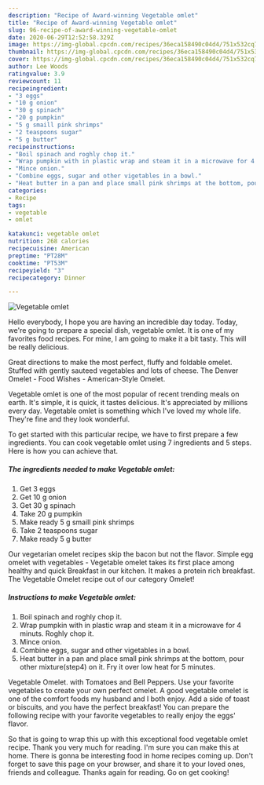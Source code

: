 ```yaml
---
description: "Recipe of Award-winning Vegetable omlet"
title: "Recipe of Award-winning Vegetable omlet"
slug: 96-recipe-of-award-winning-vegetable-omlet
date: 2020-06-29T12:52:58.329Z
image: https://img-global.cpcdn.com/recipes/36eca158490c04d4/751x532cq70/vegetable-omlet-recipe-main-photo.jpg
thumbnail: https://img-global.cpcdn.com/recipes/36eca158490c04d4/751x532cq70/vegetable-omlet-recipe-main-photo.jpg
cover: https://img-global.cpcdn.com/recipes/36eca158490c04d4/751x532cq70/vegetable-omlet-recipe-main-photo.jpg
author: Lee Woods
ratingvalue: 3.9
reviewcount: 11
recipeingredient:
- "3 eggs"
- "10 g onion"
- "30 g spinach"
- "20 g pumpkin"
- "5 g smaill pink shrimps"
- "2 teaspoons sugar"
- "5 g butter"
recipeinstructions:
- "Boil spinach and roghly chop it."
- "Wrap pumpkin with in plastic wrap and steam it in a microwave for 4 minuts. Roghly chop it."
- "Mince onion."
- "Combine eggs, sugar and other vigetables in a bowl."
- "Heat butter in a pan and place small pink shrimps at the bottom, pour other mixture(step4) on it. Fry it over low heat for 5 minutes."
categories:
- Recipe
tags:
- vegetable
- omlet

katakunci: vegetable omlet 
nutrition: 268 calories
recipecuisine: American
preptime: "PT28M"
cooktime: "PT53M"
recipeyield: "3"
recipecategory: Dinner

---
```



![Vegetable omlet](https://img-global.cpcdn.com/recipes/36eca158490c04d4/751x532cq70/vegetable-omlet-recipe-main-photo.jpg)

Hello everybody, I hope you are having an incredible day today. Today, we're going to prepare a special dish, vegetable omlet. It is one of my favorites food recipes. For mine, I am going to make it a bit tasty. This will be really delicious.

Great directions to make the most perfect, fluffy and foldable omelet. Stuffed with gently sauteed vegetables and lots of cheese. The Denver Omelet - Food Wishes - American-Style Omelet.

Vegetable omlet is one of the most popular of recent trending meals on earth. It's simple, it is quick, it tastes delicious. It's appreciated by millions every day. Vegetable omlet is something which I've loved my whole life. They're fine and they look wonderful.


To get started with this particular recipe, we have to first prepare a few ingredients. You can cook vegetable omlet using 7 ingredients and 5 steps. Here is how you can achieve that.

<!--inarticleads1-->

##### The ingredients needed to make Vegetable omlet:

1. Get 3 eggs
1. Get 10 g onion
1. Get 30 g spinach
1. Take 20 g pumpkin
1. Make ready 5 g smaill pink shrimps
1. Take 2 teaspoons sugar
1. Make ready 5 g butter


Our vegetarian omelet recipes skip the bacon but not the flavor. Simple egg omelet with vegetables - Vegetable omelet takes its first place among healthy and quick Breakfast in our kitchen. It makes a protein rich breakfast. The Vegetable Omelet recipe out of our category Omelet! 

<!--inarticleads2-->

##### Instructions to make Vegetable omlet:

1. Boil spinach and roghly chop it.
1. Wrap pumpkin with in plastic wrap and steam it in a microwave for 4 minuts. Roghly chop it.
1. Mince onion.
1. Combine eggs, sugar and other vigetables in a bowl.
1. Heat butter in a pan and place small pink shrimps at the bottom, pour other mixture(step4) on it. Fry it over low heat for 5 minutes.


Vegetable Omelet. with Tomatoes and Bell Peppers. Use your favorite vegetables to create your own perfect omelet. A good vegetable omelet is one of the comfort foods my husband and I both enjoy. Add a side of toast or biscuits, and you have the perfect breakfast! You can prepare the following recipe with your favorite vegetables to really enjoy the eggs&#39; flavor. 

So that is going to wrap this up with this exceptional food vegetable omlet recipe. Thank you very much for reading. I'm sure you can make this at home. There is gonna be interesting food in home recipes coming up. Don't forget to save this page on your browser, and share it to your loved ones, friends and colleague. Thanks again for reading. Go on get cooking!
